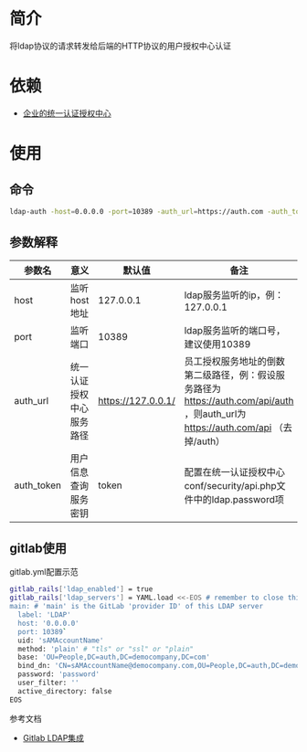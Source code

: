 # 简介

将ldap协议的请求转发给后端的HTTP协议的用户授权中心认证

# 依赖

* [企业的统一认证授权中心](https://github.com/ifintech/auth)

# 使用

## 命令  

```bash
ldap-auth -host=0.0.0.0 -port=10389 -auth_url=https://auth.com -auth_token=demo_token &
```

## 参数解释

| 参数名 | 意义 | 默认值 | 备注 | 
| - | - | - | - |
| host | 监听host地址 | 127.0.0.1 | ldap服务监听的ip，例：127.0.0.1 |
| port  | 监听端口 | 10389 | ldap服务监听的端口号，建议使用10389 |
| auth_url | 统一认证授权中心服务路径 | https://127.0.0.1/ | 员工授权服务地址的倒数第二级路径，例：假设服务路径为 https://auth.com/api/auth ，则auth_url为 https://auth.com/api （去掉/auth）|
| auth_token | 用户信息查询服务密钥 | token | 配置在统一认证授权中心conf/security/api.php文件中的ldap.password项 |


## gitlab使用

gitlab.yml配置示范
```bash
gitlab_rails['ldap_enabled'] = true
gitlab_rails['ldap_servers'] = YAML.load <<-EOS # remember to close this block with 'EOS' below
main: # 'main' is the GitLab 'provider ID' of this LDAP server
  label: 'LDAP'
  host: '0.0.0.0'
  port: 10389`
  uid: 'sAMAccountName'
  method: 'plain' # "tls" or "ssl" or "plain"
  base: 'OU=People,DC=auth,DC=democompany,DC=com'
  bind_dn: 'CN=sAMAccountName@democompany.com,OU=People,DC=auth,DC=democompany,DC=com'
  password: 'password'
  user_filter: ''
  active_directory: false
EOS
```

参考文档
* [Gitlab LDAP集成](https://docs.gitlab.com/ee/administration/auth/ldap.html)